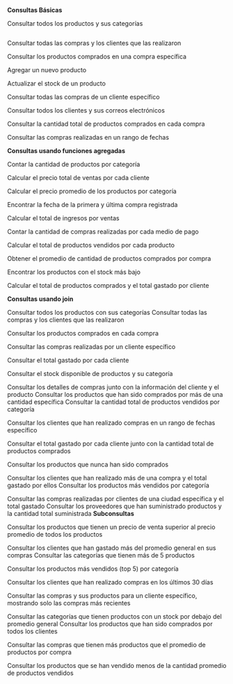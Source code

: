 

**Consultas Básicas** 

Consultar todos los productos y sus categorías 

```sql

```

Consultar todas las compras y los clientes que las realizaron 

Consultar los productos comprados en una compra específica 

Agregar un nuevo producto 

Actualizar el stock de un producto 

Consultar todas las compras de un cliente específico 

Consultar todos los clientes y sus correos electrónicos 

Consultar la cantidad total de productos comprados en cada compra 

Consultar las compras realizadas en un rango de fechas 

**Consultas usando funciones agregadas** 

Contar la cantidad de productos por categoría 

Calcular el precio total de ventas por cada cliente 

Calcular el precio promedio de los productos por categoría 

Encontrar la fecha de la primera y última compra registrada 

Calcular el total de ingresos por ventas 

Contar la cantidad de compras realizadas por cada medio de pago 

Calcular el total de productos vendidos por cada producto 

Obtener el promedio de cantidad de productos comprados por compra 

Encontrar los productos con el stock más bajo 

Calcular el total de productos comprados y el total gastado por cliente 

**Consultas usando join**

Consultar todos los productos con sus categorías Consultar todas las compras y los clientes que las realizaron 

Consultar los productos comprados en cada compra 

Consultar las compras realizadas por un cliente específico 

Consultar el total gastado por cada cliente 

Consultar el stock disponible de productos y su categoría 

Consultar los detalles de compras junto con la información del cliente y el producto Consultar los productos que han sido comprados por más de una cantidad específica Consultar la cantidad total de productos vendidos por categoría 

Consultar los clientes que han realizado compras en un rango de fechas específico 

Consultar el total gastado por cada cliente junto con la cantidad total de productos comprados 

Consultar los productos que nunca han sido comprados 

Consultar los clientes que han realizado más de una compra y el total gastado por ellos Consultar los productos más vendidos por categoría 

Consultar las compras realizadas por clientes de una ciudad específica y el total gastado Consultar los proveedores que han suministrado productos y la cantidad total suministrada **Subconsultas** 

Consultar los productos que tienen un precio de venta superior al precio promedio de todos los productos 

Consultar los clientes que han gastado más del promedio general en sus compras Consultar las categorías que tienen más de 5 productos 

Consultar los productos más vendidos (top 5) por categoría 

Consultar los clientes que han realizado compras en los últimos 30 días 

Consultar las compras y sus productos para un cliente específico, mostrando solo las compras más recientes 

Consultar las categorías que tienen productos con un stock por debajo del promedio general Consultar los productos que han sido comprados por todos los clientes 

Consultar las compras que tienen más productos que el promedio de productos por compra 

Consultar los productos que se han vendido menos de la cantidad promedio de productos vendidos 